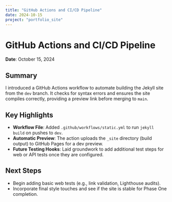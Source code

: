 ```yaml
---
title: "GitHub Actions and CI/CD Pipeline"
date: 2024-10-15 
project: "portfolio_site"
---
```


# GitHub Actions and CI/CD Pipeline
**Date**: October 15, 2024

## Summary
I introduced a GitHub Actions workflow to automate building the Jekyll site from the `dev` branch. It checks for syntax errors and ensures the site compiles correctly, providing a preview link before merging to `main`.

## Key Highlights
- **Workflow File**: Added `.github/workflows/static.yml` to run `jekyll build` on pushes to `dev`.
- **Automatic Preview**: The action uploads the `_site` directory (build output) to GitHub Pages for a dev preview.
- **Future Testing Hooks**: Laid groundwork to add additional test steps for web or API tests once they are configured.

## Next Steps
- Begin adding basic web tests (e.g., link validation, Lighthouse audits).
- Incorporate final style touches and see if the site is stable for Phase One completion.
